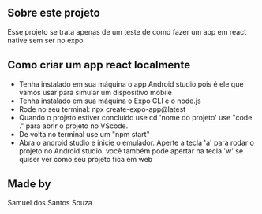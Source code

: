 ## Sobre este projeto
Esse projeto se trata apenas de um teste de como fazer um app em react native sem ser no expo

## Como criar um app react localmente
- Tenha instalado em sua máquina o app Android studio pois é ele que vamos usar para simular um dispositivo mobile
- Tenha instalado em sua máquina o Expo CLI e o node.js
- Rode no seu terminal: npx create-expo-app@latest
- Quando o projeto estiver concluído use cd 'nome do projeto' use "code ." para abrir o projeto no VScode.
- De volta no terminal use um "npm start"
- Abra o android studio e inicie o emulador. Aperte a tecla 'a' para rodar o projeto no Android studio. você também pode apertar na tecla 'w' se quiser ver como seu projeto fica em web

## Made by
Samuel dos Santos Souza

